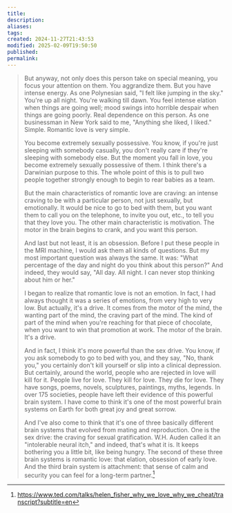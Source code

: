 ```yaml
---
title: 
description: 
aliases: 
tags: 
created: 2024-11-27T21:43:53
modified: 2025-02-09T19:50:50
published: 
permalink: 
---
```


> But anyway, not only does this person take on special meaning, you focus your attention on them. You aggrandize them. But you have
> intense energy. As one Polynesian said, "I felt like jumping in the sky." You're up all night. You're walking till dawn. You feel intense elation
> when things are going well; mood swings into horrible despair when things are going poorly. Real dependence on this person. As one
> businessman in New York said to me, "Anything she liked, I liked." Simple. Romantic love is very simple.
> 
> You become extremely sexually possessive. You know, if you're just sleeping with somebody casually, you don't really care if they're sleeping
> with somebody else. But the moment you fall in love, you become extremely sexually possessive of them. I think there's a Darwinian purpose
> to this. The whole point of this is to pull two people together strongly enough to begin to rear babies as a team.
> 
> But the main characteristics of romantic love are craving: an intense craving to be with a particular person, not just sexually, but emotionally.
> It would be nice to go to bed with them, but you want them to call you on the telephone, to invite you out, etc., to tell you that they love you.
> The other main characteristic is motivation. The motor in the brain begins to crank, and you want this person.
> 
> And last but not least, it is an obsession. Before I put these people in the MRI machine, I would ask them all kinds of questions. But my most
> important question was always the same. It was: "What percentage of the day and night do you think about this person?" And indeed, they
> would say, "All day. All night. I can never stop thinking about him or her."
> 
> I began to realize that romantic love is not an emotion. In fact, I had always thought it was a series of emotions, from very high to very low.
> But actually, it's a drive. It comes from the motor of the mind, the wanting part of the mind, the craving part of the mind. The kind of part of
> the mind when you're reaching for that piece of chocolate, when you want to win that promotion at work. The motor of the brain. It's a drive.
> 
> And in fact, I think it's more powerful than the sex drive. You know, if you ask somebody to go to bed with you, and they say, "No, thank
> you," you certainly don't kill yourself or slip into a clinical depression. But certainly, around the world, people who are rejected in love will kill
> for it. People live for love. They kill for love. They die for love. They have songs, poems, novels, sculptures, paintings, myths, legends. In over
> 175 societies, people have left their evidence of this powerful brain system. I have come to think it's one of the most powerful brain systems
> on Earth for both great joy and great sorrow.
> 
> And I've also come to think that it's one of three basically different brain systems that evolved from mating and reproduction. One is the sex
> drive: the craving for sexual gratification. W.H. Auden called it an "intolerable neural itch," and indeed, that's what it is. It keeps bothering you
> a little bit, like being hungry. The second of these three brain systems is romantic love: that elation, obsession of early love. And the third
> brain system is attachment: that sense of calm and security you can feel for a long-term partner.[^2]

[^2]: https://www.ted.com/talks/helen_fisher_why_we_love_why_we_cheat/transcript?subtitle=en
